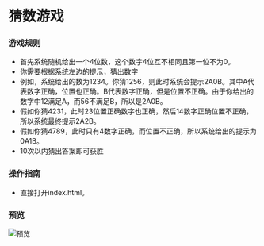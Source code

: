 # 猜数游戏
### 游戏规则
+ 首先系统随机给出一个4位数，这个数字4位互不相同且第一位不为0。
+ 你需要根据系统左边的提示，猜出数字
+ 例如，系统给出的数为1234。你猜1256，则此时系统会提示2A0B。其中A代表数字正确，位置也正确。B代表数字正确，但是位置不正确。由于你给出的数字中12满足A，而56不满足B，所以是2A0B。
+ 假如你猜4231，此时23位置正确数字也正确，然后14数字正确位置不正确，所以系统最终提示2A2B。
+ 假如你猜4789，此时只有4数字正确，而位置不正确，所以系统给出的提示为0A1B。
+ 10次以内猜出答案即可获胜

### 操作指南
+ 直接打开index.html。

### 预览
![预览](https://upload-images.jianshu.io/upload_images/5750842-f830612cdf16bba6.PNG?imageMogr2/auto-orient/strip%7CimageView2/2/w/1240)
